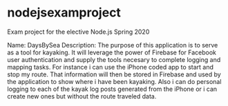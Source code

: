 # nodejsexamproject
Exam project for the elective Node.js Spring 2020

Name: DaysBySea
Description: The purpose of this application is to serve as a tool for kayaking. It will leverage the power of Firebase for Facebook user authentication and supply the tools necesary to complete logging and mapping tasks. For instance i can use the iPhone coded app to start and stop my route. That information will then be stored in Firebase and used by the application to show where i have been kayaking. Also i can do personal logging to each of the kayak log posts generated from the iPhone or i can create new ones but without the route traveled data.  
